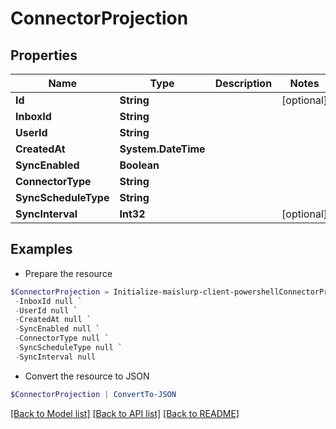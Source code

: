 # ConnectorProjection
## Properties

Name | Type | Description | Notes
------------ | ------------- | ------------- | -------------
**Id** | **String** |  | [optional] 
**InboxId** | **String** |  | 
**UserId** | **String** |  | 
**CreatedAt** | **System.DateTime** |  | 
**SyncEnabled** | **Boolean** |  | 
**ConnectorType** | **String** |  | 
**SyncScheduleType** | **String** |  | 
**SyncInterval** | **Int32** |  | [optional] 

## Examples

- Prepare the resource
```powershell
$ConnectorProjection = Initialize-maislurp-client-powershellConnectorProjection  -Id null `
 -InboxId null `
 -UserId null `
 -CreatedAt null `
 -SyncEnabled null `
 -ConnectorType null `
 -SyncScheduleType null `
 -SyncInterval null
```

- Convert the resource to JSON
```powershell
$ConnectorProjection | ConvertTo-JSON
```

[[Back to Model list]](../README#documentation-for-models) [[Back to API list]](../README#documentation-for-api-endpoints) [[Back to README]](../README)

